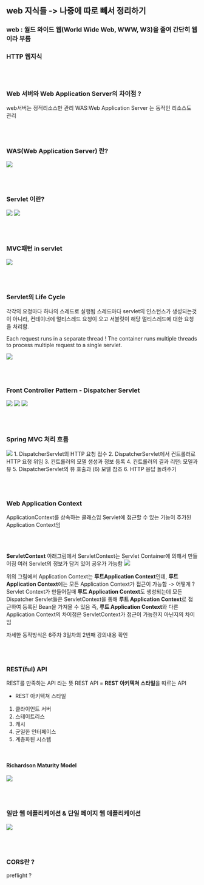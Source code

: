 ## web 지식들 -> 나중에 따로 빼서 정리하기

### web : 월드 와이드 웹(World Wide Web, WWW, W3)을 줄여 간단히 웹이라 부름

### HTTP 웹지식

<br><br>

### Web 서버와 Web Application Server의 차이점 ?
web서버는 정적리소스만 관리
WAS:Web Application Server 는 동적인 리소스도 관리

<br><br>

### WAS(Web Application Server) 란?
![](2021-09-07-23-26-26.png)

<br><br>

### Servlet 이란?
![](2021-09-07-23-28-23.png)
![](2021-09-07-23-29-52.png)

<br><br>

### MVC패턴 in servlet
![](2021-09-07-23-33-43.png)

<br><br>

### Servlet의 Life Cycle
각각의 요청마다 하나의 스레드로 실행됨
스레드마다 servlet의 인스턴스가 생성되는것이 아니라, 컨테이너에 멀티스레드 요청이 오고 서블릿이 해당 멀티스레드에 대한 요청을 처리함.

Each request runs in a separate thread !
The container runs multiple threads to process multiple request to a single servlet.

![](2021-09-07-23-40-26.png)

<br><br>

### Front Controller Pattern - **Dispatcher Servlet**

![](2021-09-09-01-18-00.png)
![](2021-09-09-01-19-00.png)
![](2021-09-09-01-21-13.png)

<br><br>

### Spring MVC 처리 흐름
![](2021-09-09-01-24-39.png)
    1. DispatcherServlet의 HTTP 요청 접수
    2. DispatcherServlet에서 컨트롤러로 HTTP 요청 위임
    3. 컨트롤러의 모델 생성과 정보 등록
    4. 컨트롤러의 결과 리턴: 모델과 뷰
    5. DispatcherServlet의 뷰 호출과 (6) 모델 참조
    6. HTTP 응답 돌려주기

<br><br>

### Web Application Context
ApplicationContext를 상속하는 클래스임
Servlet에 접근할 수 있는 기능이 추가된 Application Context임

<br><br>

**ServletContext**
아래그림에서 ServletContext는 Servlet Container에 의해서 만들어짐
여러 Servlet의 정보가 담겨 있어 공유가 가능함
![](2021-09-13-17-22-02.png)

위의 그림에서 Application Context는 **루트Application Context**인데,
**루트 Application Context**에는 모든 Application Context가 접근이 가능함 -> 어떻게 ?
Servlet Context가 만들어질때 **루트 Application Context**도 생성되는데
모든 Dispatcher Servlet들은 ServletContext을 통해 **루트 Application Context**로 접근하여 등록된 Bean을 가져올 수 있음
즉, **루트 Application Context**와 다른 Application Context의 차이점은 ServletContext가 접근이 가능한지 아닌지의 차이임

자세한 동작방식은 6주차 3일차의 2번째 강의내용 확인

<br><br>

### REST(ful) API
REST를 만족하는 API 라는 뜻
REST API = **REST 아키텍쳐 스타일**을 따르는 API

* REST 아키텍쳐 스타일
1. 클라이언트 서버
2. 스테이트리스
3. 캐시
4. 균일한 인터페이스
5. 계층화된 시스템

<br>

#### Richardson Maturity Model
![](2021-09-14-00-27-11.png)


<br><br>

### 일반 웹 애플리케이션 & 단일 페이지 웹 애플리케이션
![](2021-09-14-00-26-39.png)

<br><br>

### CORS란 ?

preflight ?

<br><br>


